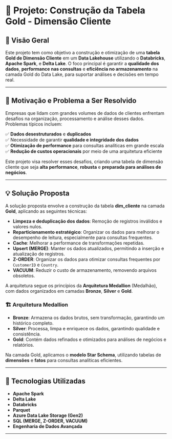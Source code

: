 # 🚀 Projeto: Construção da Tabela Gold - Dimensão Cliente

## 📌 Visão Geral

Este projeto tem como objetivo a construção e otimização de uma **tabela Gold de Dimensão Cliente** em um **Data Lakehouse** utilizando o **Databricks**, **Apache Spark**, e **Delta Lake**. O foco principal é garantir a **qualidade dos dados**, **performance nas consultas** e **eficiência no armazenamento** na camada Gold do Data Lake, para suportar análises e decisões em tempo real.

---

## 🎯 Motivação e Problema a Ser Resolvido

Empresas que lidam com grandes volumes de dados de clientes enfrentam desafios na organização, processamento e análise desses dados. Problemas típicos incluem:

✅ **Dados desestruturados** e **duplicados**  
✅ Necessidade de garantir **qualidade e integridade dos dados**  
✅ **Otimização de performance** para consultas analíticas em grande escala  
✅ **Redução de custos operacionais** por meio de uma arquitetura eficiente

Este projeto visa resolver esses desafios, criando uma tabela de dimensão cliente que seja **alta performance**, **robusta** e **preparada para análises de negócios**.

---

## 💡 Solução Proposta

A solução proposta envolve a construção da tabela **dim_cliente** na camada **Gold**, aplicando as seguintes técnicas:

- **Limpeza e deduplicação dos dados**: Remoção de registros inválidos e valores nulos.
- **Reparticionamento estratégico**: Organizar os dados para melhorar o desempenho de leitura, especialmente para consultas frequentes.
- **Cache**: Melhorar a performance de transformações repetidas.
- **Upsert (MERGE)**: Manter os dados atualizados, permitindo a inserção e atualização de registros.
- **Z-ORDER**: Organizar os dados para otimizar consultas frequentes por `CustomerID` e `Country`.
- **VACUUM**: Reduzir o custo de armazenamento, removendo arquivos obsoletos.

A arquitetura segue os princípios da **Arquitetura Medallion** (Medalhão), com dados organizados em camadas **Bronze**, **Silver** e **Gold**.

### 🏗️ Arquitetura Medallion

- **Bronze**: Armazena os dados brutos, sem transformação, garantindo um histórico completo.
- **Silver**: Processa, limpa e enriquece os dados, garantindo qualidade e consistência.
- **Gold**: Contém dados refinados e otimizados para análises de negócios e relatórios.

Na camada Gold, aplicamos o **modelo Star Schema**, utilizando tabelas de **dimensões** e **fatos** para consultas analíticas eficientes.

---

## 🔧 Tecnologias Utilizadas

- **Apache Spark**  
- **Delta Lake**  
- **Databricks**  
- **Parquet**  
- **Azure Data Lake Storage (Gen2)**  
- **SQL (MERGE, Z-ORDER, VACUUM)**  
- **Engenharia de Dados Avançada**

---
